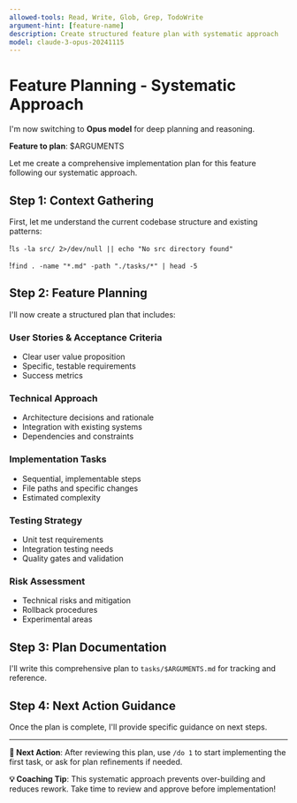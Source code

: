 ```yaml
---
allowed-tools: Read, Write, Glob, Grep, TodoWrite
argument-hint: [feature-name]
description: Create structured feature plan with systematic approach
model: claude-3-opus-20241115
---
```


# Feature Planning - Systematic Approach

I'm now switching to **Opus model** for deep planning and reasoning.

**Feature to plan**: $ARGUMENTS

Let me create a comprehensive implementation plan for this feature following our systematic approach.

## Step 1: Context Gathering
First, let me understand the current codebase structure and existing patterns:

!`ls -la src/ 2>/dev/null || echo "No src directory found"`

!`find . -name "*.md" -path "./tasks/*" | head -5`

## Step 2: Feature Planning

I'll now create a structured plan that includes:

### User Stories & Acceptance Criteria
- Clear user value proposition
- Specific, testable requirements
- Success metrics

### Technical Approach
- Architecture decisions and rationale  
- Integration with existing systems
- Dependencies and constraints

### Implementation Tasks
- Sequential, implementable steps
- File paths and specific changes
- Estimated complexity

### Testing Strategy
- Unit test requirements
- Integration testing needs
- Quality gates and validation

### Risk Assessment
- Technical risks and mitigation
- Rollback procedures
- Experimental areas

## Step 3: Plan Documentation

I'll write this comprehensive plan to `tasks/$ARGUMENTS.md` for tracking and reference.

## Step 4: Next Action Guidance

Once the plan is complete, I'll provide specific guidance on next steps.

---

**🔄 Next Action**: After reviewing this plan, use `/do 1` to start implementing the first task, or ask for plan refinements if needed.

**💡 Coaching Tip**: This systematic approach prevents over-building and reduces rework. Take time to review and approve before implementation!